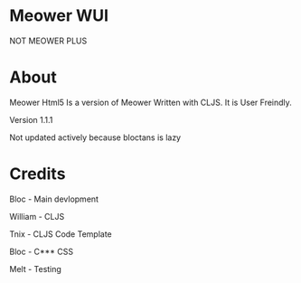 # Meower WUI
NOT MEOWER PLUS

# About
Meower Html5 Is a version of Meower Written with CLJS. It is User Freindly.

Version 1.1.1

Not updated actively because bloctans is lazy

# Credits
Bloc - Main devlopment

William - CLJS

Tnix - CLJS Code Template

Bloc - C*** CSS

Melt - Testing
